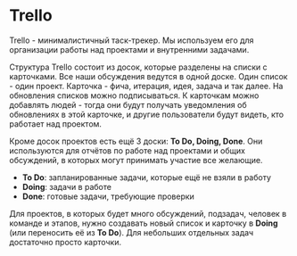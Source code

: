# Trello
Trello - минималистичный таск-трекер. Мы используем его для организации работы над проектами и внутренними задачами. 

Структура Trello состоит из досок, которые разделены на списки с карточками. Все наши обсуждения ведутся в одной доске. Один список - один проект. Карточка - фича, итерация, идея, задача и так далее. На обновления списков можно подписываться. К карточкам можно добавлять людей - тогда они будут получать уведомления об обновлениях в этой карточке, и другие пользователи будут видеть, кто работает над проектом.

Кроме досок проектов есть ещё 3 доски: **To Do, Doing, Done**. Они используются для отчётов по работе над проектами и общих обсуждений, в которых могут принимать участие все желающие.
- **To Do**: запланированные задачи, которые ещё не взяли в работу
- **Doing**: задачи в работе
- **Done**: готовые задачи, требующие проверки

Для проектов, в которых будет много обсуждений, подзадач, человек в команде и этапов, нужно создавать новый список и карточку в **Doing** (или переносить её из **To Do**). Для небольших отдельных задач достаточно просто карточки.
